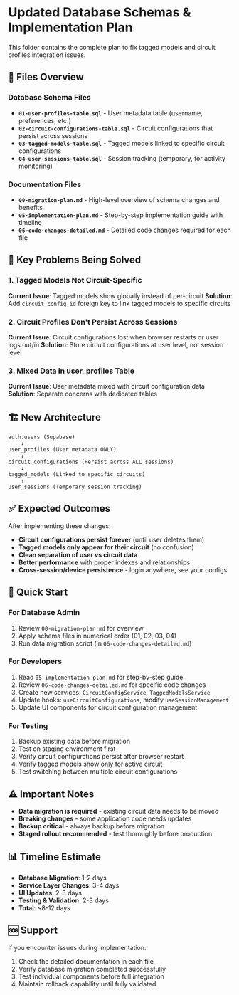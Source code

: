 # Updated Database Schemas & Implementation Plan

This folder contains the complete plan to fix tagged models and circuit profiles integration issues.

## 📁 Files Overview

### Database Schema Files
- **`01-user-profiles-table.sql`** - User metadata table (username, preferences, etc.)
- **`02-circuit-configurations-table.sql`** - Circuit configurations that persist across sessions
- **`03-tagged-models-table.sql`** - Tagged models linked to specific circuit configurations
- **`04-user-sessions-table.sql`** - Session tracking (temporary, for activity monitoring)

### Documentation Files
- **`00-migration-plan.md`** - High-level overview of schema changes and benefits
- **`05-implementation-plan.md`** - Step-by-step implementation guide with timeline
- **`06-code-changes-detailed.md`** - Detailed code changes required for each file

## 🎯 Key Problems Being Solved

### 1. Tagged Models Not Circuit-Specific
**Current Issue**: Tagged models show globally instead of per-circuit
**Solution**: Add `circuit_config_id` foreign key to link tagged models to specific circuits

### 2. Circuit Profiles Don't Persist Across Sessions
**Current Issue**: Circuit configurations lost when browser restarts or user logs out/in
**Solution**: Store circuit configurations at user level, not session level

### 3. Mixed Data in user_profiles Table
**Current Issue**: User metadata mixed with circuit configuration data
**Solution**: Separate concerns with dedicated tables

## 🏗️ New Architecture

```
auth.users (Supabase)
    ↓
user_profiles (User metadata ONLY)
    ↓
circuit_configurations (Persist across ALL sessions)
    ↓
tagged_models (Linked to specific circuits)
    ↑
user_sessions (Temporary session tracking)
```

## ✅ Expected Outcomes

After implementing these changes:

- **Circuit configurations persist forever** (until user deletes them)
- **Tagged models only appear for their circuit** (no confusion)
- **Clean separation of user vs circuit data**
- **Better performance** with proper indexes and relationships
- **Cross-session/device persistence** - login anywhere, see your configs

## 🚀 Quick Start

### For Database Admin
1. Review `00-migration-plan.md` for overview
2. Apply schema files in numerical order (01, 02, 03, 04)
3. Run data migration script (in `06-code-changes-detailed.md`)

### For Developers
1. Read `05-implementation-plan.md` for step-by-step guide
2. Review `06-code-changes-detailed.md` for specific code changes
3. Create new services: `CircuitConfigService`, `TaggedModelsService`
4. Update hooks: `useCircuitConfigurations`, modify `useSessionManagement`
5. Update UI components for circuit configuration management

### For Testing
1. Backup existing data before migration
2. Test on staging environment first
3. Verify circuit configurations persist after browser restart
4. Verify tagged models show only for active circuit
5. Test switching between multiple circuit configurations

## ⚠️ Important Notes

- **Data migration is required** - existing circuit data needs to be moved
- **Breaking changes** - some application code needs updates
- **Backup critical** - always backup before migration
- **Staged rollout recommended** - test thoroughly before production

## 📊 Timeline Estimate

- **Database Migration**: 1-2 days
- **Service Layer Changes**: 3-4 days  
- **UI Updates**: 2-3 days
- **Testing & Validation**: 2-3 days
- **Total**: ~8-12 days

## 🆘 Support

If you encounter issues during implementation:
1. Check the detailed documentation in each file
2. Verify database migration completed successfully
3. Test individual components before full integration
4. Maintain rollback capability until fully validated